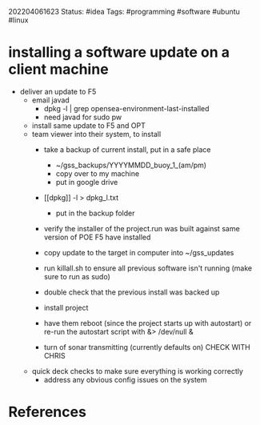 202204061623
Status: #idea
Tags: #programming #software #ubuntu #linux

# installing a software update on a client machine
- deliver an update to F5
  - email javad
    - dpkg -l | grep opensea-environment-last-installed
    - need javad for sudo pw
  - install same update to F5 and OPT
  - team viewer into their system, to install
    - take a backup of current install, put in a safe place
      - ~/gss_backups/YYYYMMDD_buoy_1_(am/pm)
      - copy over to my machine
      - put in google drive
    - [[dpkg]] -l > dpkg_l.txt
      - put in the backup folder
    - verify the installer of the project.run was built against same version of POE F5 have installed
    - copy update to the target in computer into ~/gss_updates
    - run killall.sh to ensure all previous software isn't running (make sure to run as sudo)
    
    - double check that the previous install was backed up
    - install project
    - have them reboot (since the project starts up with autostart) or re-run the autostart script with &> /dev/null &
    - turn of sonar transmitting (currently defaults on) CHECK WITH CHRIS
  - quick deck checks to make sure everything is working correctly
    - address any obvious config issues on the system


# References


